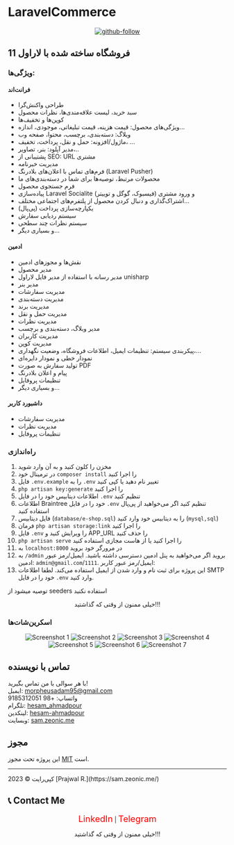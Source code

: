 # LaravelCommerce

<div align="center">
  <a href="https://github.com/morpheusadam">
    <img src="https://alirezap30web.ir/wp-content/uploads/2024/01/laravel-shoping-700x329.jpeg" alt="github-follow">
  </a>
</div>

## فروشگاه ساخته شده با لاراول 11

### ویژگی‌ها:
#### فرانت‌اند

- طراحی واکنش‌گرا
- سبد خرید، لیست علاقه‌مندی‌ها، نظرات محصول
- کوپن‌ها و تخفیف‌ها
- ویژگی‌های محصول: قیمت هزینه، قیمت تبلیغاتی، موجودی، اندازه...
- وبلاگ: دسته‌بندی، برچسب، محتوا، صفحه وب
- ماژول/افزونه: حمل و نقل، پرداخت، تخفیف، ...
- مدیر آپلود: بنر، تصاویر،..
- پشتیبانی از SEO: URL مشتری
- مدیریت خبرنامه
- فرم‌های تماس با اعلان‌های بلادرنگ (Laravel Pusher)
- محصولات مرتبط، توصیه‌ها برای شما در دسته‌بندی‌های ما
- فرم جستجوی محصول
- پیاده‌سازی Laravel Socialite (فیسبوک، گوگل و توییتر) و ورود مشتری
- اشتراک‌گذاری و دنبال کردن محصول از پلتفرم‌های اجتماعی مختلف...
- یکپارچه‌سازی پرداخت (پی‌پال)
- سیستم ردیابی سفارش
- سیستم نظرات چند سطحی
- و بسیاری دیگر...

#### ادمین

- نقش‌ها و مجوزهای ادمین
- مدیر محصول
- مدیر رسانه با استفاده از مدیر فایل لاراول unisharp
- مدیر بنر
- مدیریت سفارشات
- مدیریت دسته‌بندی
- مدیریت برند
- مدیریت حمل و نقل
- مدیریت نظرات
- مدیر وبلاگ، دسته‌بندی و برچسب
- مدیریت کاربران
- مدیریت کوپن
- پیکربندی سیستم: تنظیمات ایمیل، اطلاعات فروشگاه، وضعیت نگهداری،...
- نمودار خطی و نمودار دایره‌ای
- تولید سفارش به صورت PDF
- پیام و اعلان بلادرنگ
- تنظیمات پروفایل
- و بسیاری دیگر...

#### داشبورد کاربر

- مدیریت سفارشات
- مدیریت نظرات
- تنظیمات پروفایل

### راه‌اندازی

1. مخزن را کلون کنید و به آن وارد شوید
2. در ترمینال خود `composer install` را اجرا کنید
3. فایل `.env.example` را به `.env` تغییر نام دهید یا کپی کنید
4. `php artisan key:generate` را اجرا کنید
5. اطلاعات دیتابیس خود را در فایل `.env` تنظیم کنید
6. اطلاعات Braintree خود را در فایل `.env` تنظیم کنید اگر می‌خواهید از پی‌پال استفاده کنید
7. فایل دیتابیس (`database/e-shop.sql`) را به دیتابیس خود وارد کنید (`mysql,sql`)
8. فرمان `php artisan storage:link` را اجرا کنید
9. فایل `.env` را ویرایش کنید و APP_URL را حذف کنید
10. `php artisan serve` را اجرا کنید یا از هاست مجازی استفاده کنید
11. به `localhost:8000` در مرورگر خود بروید
12. به `/admin` بروید اگر می‌خواهید به پنل ادمین دسترسی داشته باشید. ایمیل/رمز عبور ادمین: `admin@gmail.com`/`1111`. ایمیل/رمز عبور کاربر: 
13. این پروژه برای ثبت نام و وارد شدن از ایمیل استفاده می‌کند. لطفا اطلاعات SMTP خود را در فایل `.env` وارد کنید.

توصیه میشود از seeders استفاده نکنید
<p align="center">خیلی ممنون از وقتی که گذاشتید!!!</p>

### اسکرین‌شات‌ها

<div align="center">
  <img src="public/screenshot/screencapture-127-0-0-1-8000-2024-08-22-21_46_47.png" alt="Screenshot 1">
  <img src="public/screenshot/screencapture-127-0-0-1-8000-about-us-2024-08-22-21_54_49.png" alt="Screenshot 2">
  <img src="public/screenshot/screencapture-127-0-0-1-8000-admin-file-manager-2024-08-22-21_56_15.png" alt="Screenshot 3">
  <img src="public/screenshot/screencapture-127-0-0-1-8000-admin-product-create-2024-08-22-21_57_02.png" alt="Screenshot 4">
  <img src="public/screenshot/screencapture-127-0-0-1-8000-contact-2024-08-22-21_55_51.png" alt="Screenshot 5">
  <img src="public/screenshot/screencapture-127-0-0-1-8000-product-grids-2024-08-22-21_47_12.png" alt="Screenshot 6">
  <img src="public/screenshot/screencapture-127-0-0-1-8000-review-2024-08-22-21_56_28.png" alt="Screenshot 7">
</div>

## تماس با نویسنده

با هر سوالی با من تماس بگیرید!<br>
ایمیل: morpheusadam95@gmail.com<br>
واتساپ: +98 9185312051<br>
تلگرام: [hesam_ahmadpour](https://t.me/morpheusadam)<br>
لینکدین: [hesam-ahmadpour](https://www.linkedin.com/in/hesam-ahmadpour)<br>
وبسایت: [sam.zeonic.me](https://sam.zeonic.me)

## مجوز

این پروژه تحت مجوز [MIT](https://sam.zeonic.me/licenses/mit/) است.<br>
<hr>
کپی‌رایت © 2023 [Prajwal R.](https://sam.zeonic.me/)


## 📞 Contact Me
<div align="center">
    <a href="https://www.linkedin.com/in/hesam-ahmadpour" style="color: red; font-size: 20px; text-decoration: none;">LinkedIn</a> |
    <a href="https://t.me/morpheusadam" style="color: red; font-size: 20px; text-decoration: none;">Telegram</a>
</div>


<p align="center">خیلی ممنون از وقتی که گذاشتید!!!</p>
